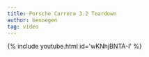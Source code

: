 ```yaml
---
title: Porsche Carrera 3.2 Teardown
author: benoegen
tag: video
---
```

{% include youtube.html id='wKNhjBNTA-I' %}

